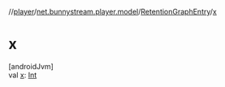 //[player](../../../index.md)/[net.bunnystream.player.model](../index.md)/[RetentionGraphEntry](index.md)/[x](x.md)

# x

[androidJvm]\
val [x](x.md): [Int](https://kotlinlang.org/api/latest/jvm/stdlib/kotlin-stdlib/kotlin/-int/index.html)
